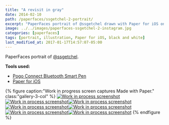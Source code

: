```yaml
---
title: "A revisit in gray"
date: 2014-02-10
path: /paperfaces/ssgetchel-2-portrait/
excerpt: "PaperFaces portrait of @ssgetchel drawn with Paper for iOS on an iPad."
image: ../../images/paperfaces-ssgetchel-2-instagram.jpg
categories: [paperfaces]
tags: [portrait, illustration, Paper for iOS, black and white]
last_modified_at: 2017-01-17T14:57:07-05:00
---
```


PaperFaces portrait of [@ssgetchel](https://twitter.com/ssgetchel).

**Tools used:**

- [Pogo Connect Bluetooth Smart Pen](https://www.amazon.com/gp/product/B009K448L4/ref=as_li_ss_tl?ie=UTF8&camp=1789&creative=390957&creativeASIN=B009K448L4&linkCode=as2&tag=mademist-20)
- [Paper for iOS](https://paper.bywetransfer.com/)

{% figure caption:"Work in progress screen captures Made with Paper." class:"gallery-3-col" %}
[![Work in process screenshot](../../images/paperfaces-ssgetchel-2-process-1-600.jpg)](../../images/paperfaces-ssgetchel-2-process-1-lg.jpg)
[![Work in process screenshot](../../images/paperfaces-ssgetchel-2-process-2-600.jpg)](../../images/paperfaces-ssgetchel-2-process-2-lg.jpg)[![Work in process screenshot](../../images/paperfaces-ssgetchel-2-process-3-600.jpg)](../../images/paperfaces-ssgetchel-2-process-3-lg.jpg)[![Work in process screenshot](../../images/paperfaces-ssgetchel-2-process-4-600.jpg)](../../images/paperfaces-ssgetchel-2-process-4-lg.jpg)[![Work in process screenshot](../../images/paperfaces-ssgetchel-2-process-5-600.jpg)](../../images/paperfaces-ssgetchel-2-process-5-lg.jpg)[![Work in process screenshot](../../images/paperfaces-ssgetchel-2-process-6-600.jpg)](../../images/paperfaces-ssgetchel-2-process-6-lg.jpg)[![Work in process screenshot](../../images/paperfaces-ssgetchel-2-process-7-600.jpg)](../../images/paperfaces-ssgetchel-2-process-7-lg.jpg)
{% endfigure %}
